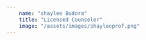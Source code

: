 ```yaml
---
    name: "shaylee Budora"
    title: "Licensed Counselor"
    image: "/assets/images/shayleeprof.png"
---
```


